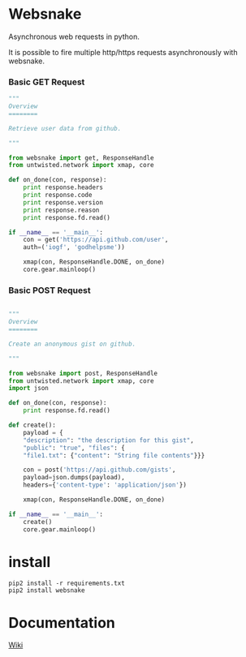 # Websnake

Asynchronous web requests in python.

It is possible to fire multiple http/https requests asynchronously with websnake. 

### Basic GET Request

~~~python
"""
Overview
========

Retrieve user data from github.

"""

from websnake import get, ResponseHandle
from untwisted.network import xmap, core

def on_done(con, response):
    print response.headers
    print response.code
    print response.version
    print response.reason 
    print response.fd.read()

if __name__ == '__main__':
    con = get('https://api.github.com/user', 
    auth=('iogf', 'godhelpsme'))

    xmap(con, ResponseHandle.DONE, on_done)
    core.gear.mainloop()

~~~

### Basic POST Request 

~~~python

"""
Overview
========

Create an anonymous gist on github.

"""

from websnake import post, ResponseHandle
from untwisted.network import xmap, core
import json

def on_done(con, response):
    print response.fd.read()

def create():
    payload = {
    "description": "the description for this gist",
    "public": "true", "files": {
    "file1.txt": {"content": "String file contents"}}}

    con = post('https://api.github.com/gists',      
    payload=json.dumps(payload), 
    headers={'content-type': 'application/json'})

    xmap(con, ResponseHandle.DONE, on_done)

if __name__ == '__main__':
    create()
    core.gear.mainloop()


~~~

# install

~~~
pip2 install -r requirements.txt
pip2 install websnake
~~~

# Documentation


[Wiki](https://github.com/iogf/websnake/wiki)


